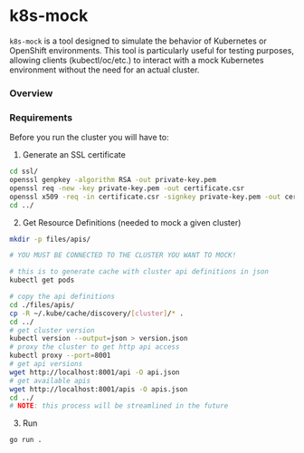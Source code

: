 # k8s-mock
`k8s-mock` is a tool designed to simulate the behavior of Kubernetes or OpenShift environments. This tool is particularly useful for testing purposes, allowing clients (kubectl/oc/etc.) to interact with a mock Kubernetes environment without the need for an actual cluster. 

### Overview

### Requirements
Before you run the cluster you will have to:
1. Generate an SSL certificate
```sh
cd ssl/
openssl genpkey -algorithm RSA -out private-key.pem
openssl req -new -key private-key.pem -out certificate.csr
openssl x509 -req -in certificate.csr -signkey private-key.pem -out certificate.crt
cd ../
```
2. Get Resource Definitions (needed to mock a given cluster)
```sh
mkdir -p files/apis/

# YOU MUST BE CONNECTED TO THE CLUSTER YOU WANT TO MOCK!

# this is to generate cache with cluster api definitions in json
kubectl get pods

# copy the api definitions
cd ./files/apis/
cp -R ~/.kube/cache/discovery/[cluster]/* .
cd ../
# get cluster version
kubectl version --output=json > version.json
# proxy the cluster to get http api access
kubectl proxy --port=8001
# get api versions
wget http://localhost:8001/api -O api.json
# get available apis
wget http://localhost:8001/apis -O apis.json
cd ../
# NOTE: this process will be streamlined in the future
```
3. Run
```sh
go run .
```

